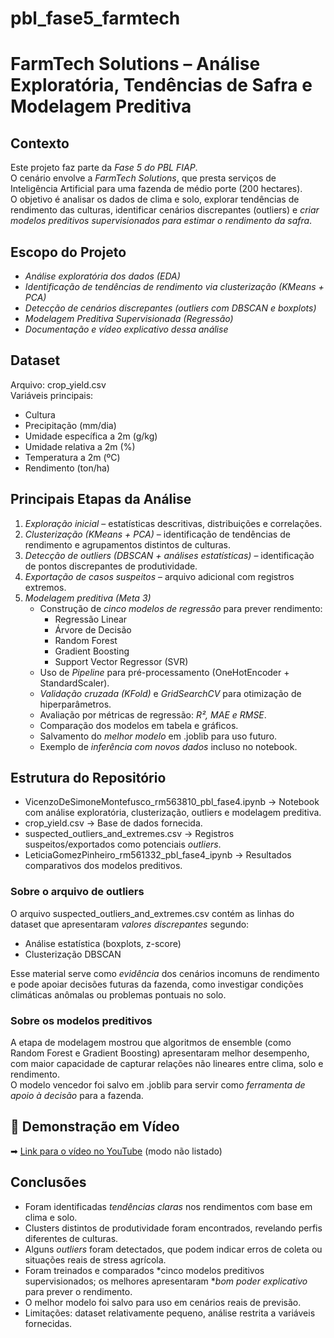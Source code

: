 # pbl_fase5_farmtech

# FarmTech Solutions – Análise Exploratória, Tendências de Safra e Modelagem Preditiva

## Contexto
Este projeto faz parte da *Fase 5 do PBL FIAP*.  
O cenário envolve a *FarmTech Solutions*, que presta serviços de Inteligência Artificial para uma fazenda de médio porte (200 hectares).  
O objetivo é analisar os dados de clima e solo, explorar tendências de rendimento das culturas, identificar cenários discrepantes (outliers) e *criar modelos preditivos supervisionados para estimar o rendimento da safra*.

## Escopo do Projeto
- *Análise exploratória dos dados (EDA)*  
- *Identificação de tendências de rendimento via clusterização (KMeans + PCA)*  
- *Detecção de cenários discrepantes (outliers com DBSCAN e boxplots)*  
- *Modelagem Preditiva Supervisionada (Regressão)*  
- *Documentação e vídeo explicativo dessa análise*

## Dataset
Arquivo: crop_yield.csv  
Variáveis principais:
- Cultura  
- Precipitação (mm/dia)  
- Umidade específica a 2m (g/kg)  
- Umidade relativa a 2m (%)  
- Temperatura a 2m (ºC)  
- Rendimento (ton/ha)  

## Principais Etapas da Análise
1. *Exploração inicial* – estatísticas descritivas, distribuições e correlações.  
2. *Clusterização (KMeans + PCA)* – identificação de tendências de rendimento e agrupamentos distintos de culturas.  
3. *Detecção de outliers (DBSCAN + análises estatísticas)* – identificação de pontos discrepantes de produtividade.  
4. *Exportação de casos suspeitos* – arquivo adicional com registros extremos.  
5. *Modelagem preditiva (Meta 3)*  
   - Construção de *cinco modelos de regressão* para prever rendimento:  
     - Regressão Linear  
     - Árvore de Decisão  
     - Random Forest  
     - Gradient Boosting  
     - Support Vector Regressor (SVR)  
   - Uso de *Pipeline* para pré-processamento (OneHotEncoder + StandardScaler).  
   - *Validação cruzada (KFold)* e *GridSearchCV* para otimização de hiperparâmetros.  
   - Avaliação por métricas de regressão: *R², MAE e RMSE*.  
   - Comparação dos modelos em tabela e gráficos.  
   - Salvamento do *melhor modelo* em .joblib para uso futuro.  
   - Exemplo de *inferência com novos dados* incluso no notebook.  

## Estrutura do Repositório
- VicenzoDeSimoneMontefusco_rm563810_pbl_fase4.ipynb → Notebook com análise exploratória, clusterização, outliers e modelagem preditiva.  
- crop_yield.csv → Base de dados fornecida.  
- suspected_outliers_and_extremes.csv → Registros suspeitos/exportados como potenciais *outliers*.  
- LeticiaGomezPinheiro_rm561332_pbl_fase4_ipynb → Resultados comparativos dos modelos preditivos. 

### Sobre o arquivo de outliers
O arquivo suspected_outliers_and_extremes.csv contém as linhas do dataset que apresentaram *valores discrepantes* segundo:
- Análise estatística (boxplots, z-score)  
- Clusterização DBSCAN  

Esse material serve como *evidência* dos cenários incomuns de rendimento e pode apoiar decisões futuras da fazenda, como investigar condições climáticas anômalas ou problemas pontuais no solo.

### Sobre os modelos preditivos
A etapa de modelagem mostrou que algoritmos de ensemble (como Random Forest e Gradient Boosting) apresentaram melhor desempenho, com maior capacidade de capturar relações não lineares entre clima, solo e rendimento.  
O modelo vencedor foi salvo em .joblib para servir como *ferramenta de apoio à decisão* para a fazenda.  

## 🎥 Demonstração em Vídeo
➡ [Link para o vídeo no YouTube](placeholder) (modo não listado)

## Conclusões
- Foram identificadas *tendências claras* nos rendimentos com base em clima e solo.  
- Clusters distintos de produtividade foram encontrados, revelando perfis diferentes de culturas.  
- Alguns *outliers* foram detectados, que podem indicar erros de coleta ou situações reais de stress agrícola.  
- Foram treinados e comparados *cinco modelos preditivos supervisionados; os melhores apresentaram **bom poder explicativo* para prever o rendimento.  
- O melhor modelo foi salvo para uso em cenários reais de previsão.  
- Limitações: dataset relativamente pequeno, análise restrita a variáveis fornecidas.
